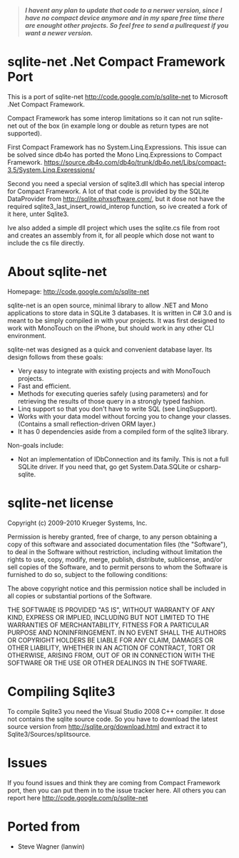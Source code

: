 > ***I havent any plan to update that code to a nerwer version, since I have no compact device anymore and in my spare free time there are enought other projects. So feel free to send a pullrequest if you want a newer version.***

sqlite-net .Net Compact Framework Port 
==============
This is a port of sqlite-net http://code.google.com/p/sqlite-net to Microsoft .Net Compact Framework.

Compact Framework has some interop limitations so it can not run sqlite-net out of the box (in example long or double as return types are not supported). 

First Compact Framework has no System.Linq.Expressions. This issue can be solved since db4o has ported the Mono Linq.Expressions to Compact Framework. https://source.db4o.com/db4o/trunk/db4o.net/Libs/compact-3.5/System.Linq.Expressions/

Second you need a special version of sqlite3.dll which has special interop for Compact Framework. A lot of that code is provided by the SQLite DataProvider from http://sqlite.phxsoftware.com/, but it dose not have the required sqlite3_last_insert_rowid_interop function, so ive created a fork of it here, unter Sqlite3.

Ive also added a simple dll project which uses the sqlite.cs file from root and creates an assembly from it, for all people which dose not want to include the cs file directly.

About sqlite-net
==============
Homepage: http://code.google.com/p/sqlite-net

sqlite-net is an open source, minimal library to allow .NET and Mono applications to store data in SQLite 3 databases. It is written in C# 3.0 and is meant to be simply compiled in with your projects. It was first designed to work with MonoTouch  on the iPhone, but should work in any other CLI environment.

sqlite-net was designed as a quick and convenient database layer. Its design follows from these goals:

* Very easy to integrate with existing projects and with MonoTouch projects. 
* Fast and efficient. 
* Methods for executing queries safely (using parameters) and for retrieving the results of those query in a strongly typed fashion. 
* Linq support so that you don't have to write SQL (see LinqSupport). 
* Works with your data model without forcing you to change your classes. (Contains a small reflection-driven ORM layer.) 
* It has 0 dependencies aside from a compiled form of the sqlite3 library. 

Non-goals include:
* Not an implementation of IDbConnection and its family. This is not a full SQLite driver. If you need that, go get System.Data.SQLite or csharp-sqlite. 
    
sqlite-net license
============
Copyright (c) 2009-2010 Krueger Systems, Inc.

Permission is hereby granted, free of charge, to any person obtaining a copy
of this software and associated documentation files (the "Software"), to deal
in the Software without restriction, including without limitation the rights
to use, copy, modify, merge, publish, distribute, sublicense, and/or sell
copies of the Software, and to permit persons to whom the Software is
furnished to do so, subject to the following conditions:

The above copyright notice and this permission notice shall be included in
all copies or substantial portions of the Software.

THE SOFTWARE IS PROVIDED "AS IS", WITHOUT WARRANTY OF ANY KIND, EXPRESS OR
IMPLIED, INCLUDING BUT NOT LIMITED TO THE WARRANTIES OF MERCHANTABILITY,
FITNESS FOR A PARTICULAR PURPOSE AND NONINFRINGEMENT. IN NO EVENT SHALL THE
AUTHORS OR COPYRIGHT HOLDERS BE LIABLE FOR ANY CLAIM, DAMAGES OR OTHER
LIABILITY, WHETHER IN AN ACTION OF CONTRACT, TORT OR OTHERWISE, ARISING FROM,
OUT OF OR IN CONNECTION WITH THE SOFTWARE OR THE USE OR OTHER DEALINGS IN
THE SOFTWARE.
	
Compiling Sqlite3
============
To compile Sqlite3 you need the Visual Studio 2008 C++ compiler. It dose not contains the sqlite source code. So you have to download the latest source version from http://sqlite.org/download.html and extract it to Sqlite3/Sources/splitsource.
	
Issues
============
If you found issues and think they are coming from Compact Framework port, then you can put them in to the issue tracker here. All others you can report here http://code.google.com/p/sqlite-net

Ported from
============
- Steve Wagner (lanwin)
